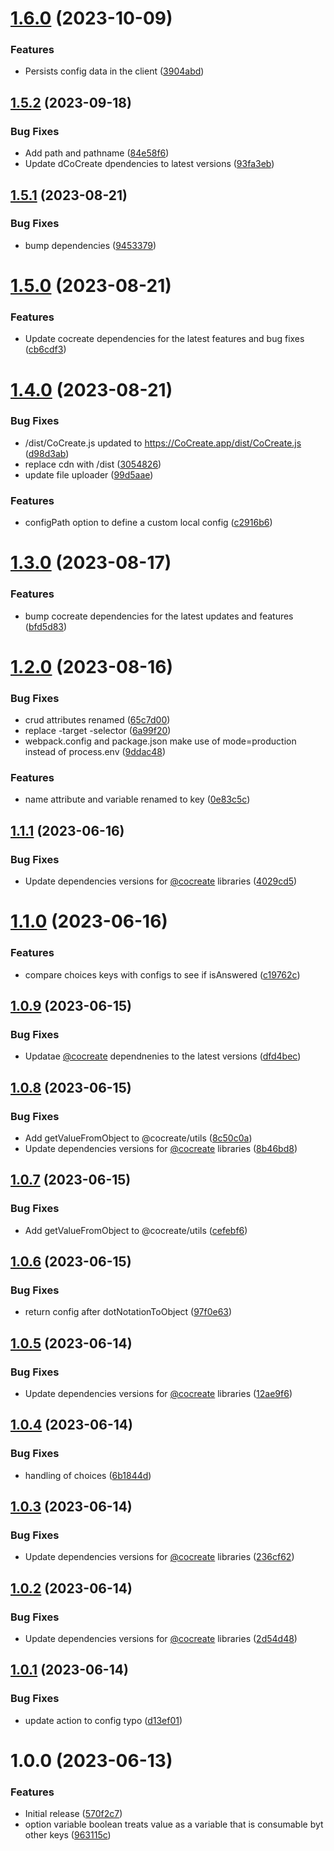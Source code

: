 # [1.6.0](https://github.com/CoCreate-app/CoCreate-config/compare/v1.5.2...v1.6.0) (2023-10-09)


### Features

* Persists config data in the client ([3904abd](https://github.com/CoCreate-app/CoCreate-config/commit/3904abdedd997ae1b47cd6613cdae2405680f96a))

## [1.5.2](https://github.com/CoCreate-app/CoCreate-config/compare/v1.5.1...v1.5.2) (2023-09-18)


### Bug Fixes

*  Add path and pathname ([84e58f6](https://github.com/CoCreate-app/CoCreate-config/commit/84e58f632d86d7b040e1857d5cc0f1234697857b))
* Update dCoCreate dpendencies to latest versions ([93fa3eb](https://github.com/CoCreate-app/CoCreate-config/commit/93fa3eb648d8d5dffb60ff3e912d5a5938e96995))

## [1.5.1](https://github.com/CoCreate-app/CoCreate-config/compare/v1.5.0...v1.5.1) (2023-08-21)


### Bug Fixes

* bump dependencies ([9453379](https://github.com/CoCreate-app/CoCreate-config/commit/94533792ca75a37082775de356d1db6acd1818d4))

# [1.5.0](https://github.com/CoCreate-app/CoCreate-config/compare/v1.4.0...v1.5.0) (2023-08-21)


### Features

* Update cocreate dependencies for the latest features and bug fixes ([cb6cdf3](https://github.com/CoCreate-app/CoCreate-config/commit/cb6cdf35168a5d25384bbe272526f2e7e1bbaa5b))

# [1.4.0](https://github.com/CoCreate-app/CoCreate-config/compare/v1.3.0...v1.4.0) (2023-08-21)


### Bug Fixes

* /dist/CoCreate.js updated to https://CoCreate.app/dist/CoCreate.js ([d98d3ab](https://github.com/CoCreate-app/CoCreate-config/commit/d98d3abe1a9ae7d05519114283df14149ec8e67e))
* replace cdn with /dist ([3054826](https://github.com/CoCreate-app/CoCreate-config/commit/3054826225c7d0afd618f93356caf741aa1aa5d2))
* update file uploader ([99d5aae](https://github.com/CoCreate-app/CoCreate-config/commit/99d5aaed04cc4556fe7325a59b623484553f31c3))


### Features

* configPath option to define a custom local config ([c2916b6](https://github.com/CoCreate-app/CoCreate-config/commit/c2916b69ca9bba1902742bbb0d481202819093d4))

# [1.3.0](https://github.com/CoCreate-app/CoCreate-config/compare/v1.2.0...v1.3.0) (2023-08-17)


### Features

* bump cocreate dependencies for the latest updates and features ([bfd5d83](https://github.com/CoCreate-app/CoCreate-config/commit/bfd5d834433805b9d3feccff272ca6c46fbf2fb1))

# [1.2.0](https://github.com/CoCreate-app/CoCreate-config/compare/v1.1.1...v1.2.0) (2023-08-16)


### Bug Fixes

* crud attributes renamed ([65c7d00](https://github.com/CoCreate-app/CoCreate-config/commit/65c7d002737329480f72a21bc27e47b9b7757122))
* replace -target -selector ([6a99f20](https://github.com/CoCreate-app/CoCreate-config/commit/6a99f20ffde424b52079fb548763b78e7b118574))
* webpack.config and package.json make use of mode=production instead of process.env ([9ddac48](https://github.com/CoCreate-app/CoCreate-config/commit/9ddac4805ffd76311d72622e2e79e6938c74ddd7))


### Features

* name attribute and variable renamed to key ([0e83c5c](https://github.com/CoCreate-app/CoCreate-config/commit/0e83c5c8da04cee37322839500c819a04b425937))

## [1.1.1](https://github.com/CoCreate-app/CoCreate-config/compare/v1.1.0...v1.1.1) (2023-06-16)


### Bug Fixes

* Update dependencies versions for [@cocreate](https://github.com/cocreate) libraries ([4029cd5](https://github.com/CoCreate-app/CoCreate-config/commit/4029cd5a5729552142eede455260f4a6b0913900))

# [1.1.0](https://github.com/CoCreate-app/CoCreate-config/compare/v1.0.9...v1.1.0) (2023-06-16)


### Features

* compare choices keys with configs to see if isAnswered ([c19762c](https://github.com/CoCreate-app/CoCreate-config/commit/c19762caf47633df9ca3c486337bb178d4e2d31f))

## [1.0.9](https://github.com/CoCreate-app/CoCreate-config/compare/v1.0.8...v1.0.9) (2023-06-15)


### Bug Fixes

* Updatae [@cocreate](https://github.com/cocreate) dependnenies to the latest versions ([dfd4bec](https://github.com/CoCreate-app/CoCreate-config/commit/dfd4bec8492745e2a290b3b57e7ab01963fe0c7b))

## [1.0.8](https://github.com/CoCreate-app/CoCreate-config/compare/v1.0.7...v1.0.8) (2023-06-15)


### Bug Fixes

* Add getValueFromObject to @cocreate/utils ([8c50c0a](https://github.com/CoCreate-app/CoCreate-config/commit/8c50c0a300cc0f6227a02746acfcef981755fb03))
* Update dependencies versions for [@cocreate](https://github.com/cocreate) libraries ([8b46bd8](https://github.com/CoCreate-app/CoCreate-config/commit/8b46bd8fbadf2c9a32e90c435e327d56fe193502))

## [1.0.7](https://github.com/CoCreate-app/CoCreate-config/compare/v1.0.6...v1.0.7) (2023-06-15)


### Bug Fixes

* Add getValueFromObject to @cocreate/utils ([cefebf6](https://github.com/CoCreate-app/CoCreate-config/commit/cefebf6f630563f77ac6d997a494d65c00a10dc1))

## [1.0.6](https://github.com/CoCreate-app/CoCreate-config/compare/v1.0.5...v1.0.6) (2023-06-15)


### Bug Fixes

* return config after dotNotationToObject ([97f0e63](https://github.com/CoCreate-app/CoCreate-config/commit/97f0e633f05d502dac7f88bb0deb216ac5143374))

## [1.0.5](https://github.com/CoCreate-app/CoCreate-config/compare/v1.0.4...v1.0.5) (2023-06-14)


### Bug Fixes

* Update dependencies versions for [@cocreate](https://github.com/cocreate) libraries ([12ae9f6](https://github.com/CoCreate-app/CoCreate-config/commit/12ae9f6c249f3fedd719597e772ac7bf6a6d2ea7))

## [1.0.4](https://github.com/CoCreate-app/CoCreate-config/compare/v1.0.3...v1.0.4) (2023-06-14)


### Bug Fixes

* handling of choices ([6b1844d](https://github.com/CoCreate-app/CoCreate-config/commit/6b1844d108ec4a679c44a4b3fa694841ff2161e6))

## [1.0.3](https://github.com/CoCreate-app/CoCreate-config/compare/v1.0.2...v1.0.3) (2023-06-14)


### Bug Fixes

* Update dependencies versions for [@cocreate](https://github.com/cocreate) libraries ([236cf62](https://github.com/CoCreate-app/CoCreate-config/commit/236cf6270e06b648d0996a4c2bd73e706fa52a91))

## [1.0.2](https://github.com/CoCreate-app/CoCreate-config/compare/v1.0.1...v1.0.2) (2023-06-14)


### Bug Fixes

* Update dependencies versions for [@cocreate](https://github.com/cocreate) libraries ([2d54d48](https://github.com/CoCreate-app/CoCreate-config/commit/2d54d481f92494e7f0ab18df4ecdb1848f35bfc4))

## [1.0.1](https://github.com/CoCreate-app/CoCreate-config/compare/v1.0.0...v1.0.1) (2023-06-14)


### Bug Fixes

* update action to config typo ([d13ef01](https://github.com/CoCreate-app/CoCreate-config/commit/d13ef011b037d9c6b0aece263ea30ac4c1f08df9))

# 1.0.0 (2023-06-13)


### Features

* Initial release ([570f2c7](https://github.com/CoCreate-app/CoCreate-config/commit/570f2c7180fe25a006d9d971b9f29bce90148229))
* option variable boolean treats value as a variable that is consumable byt other keys ([963115c](https://github.com/CoCreate-app/CoCreate-config/commit/963115c282a2ab514c6901351c1ac6c3a984e1c8))
